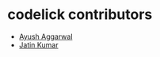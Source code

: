 # codelick contributors
* [Ayush Aggarwal](https://github.com/ayushagg31)
* [Jatin Kumar](https://github.com/jatinkumar158)

